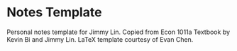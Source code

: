 # Notes Template
Personal notes template for Jimmy Lin. Copied from Econ 1011a Textbook by Kevin Bi and Jimmy Lin. LaTeX template courtesy of Evan Chen.
